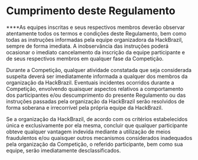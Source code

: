 # Cumprimento deste Regulamento

    
****As equipes inscritas e seus respectivos membros deverão observar atentamente todos os termos e condições deste Regulamento, bem como todas as instruções informadas pela equipe organizadora da HackBrazil, sempre de forma imediata. A inobservância das instruções poderá ocasionar o imediato cancelamento da inscrição da equipe participante e de seus respectivos membros em qualquer fase da Competição.

Durante a Competição, qualquer atividade constatada que seja considerada suspeita deverá ser imediatamente informada a qualquer dos membros da organização da HackBrazil. Eventuais incidentes ocorridos durante a Competição, envolvendo quaisquer aspectos relativos a comportamento dos participantes e/ou descumprimento do presente Regulamento ou das instruções passadas pela organização da HackBrazil serão resolvidos de forma soberana e irrecorrível pela própria equipe da HackBrazil.

Se a organização da HackBrazil, de acordo com os critérios estabelecidos única e exclusivamente por ela mesma, concluir que qualquer participante obteve qualquer vantagem indevida mediante a utilização de meios fraudulentos e/ou quaisquer outros mecanismos considerados inadequados pela organização da Competição, o referido participante, bem como sua equipe, serão imediatamente desclassificados.

